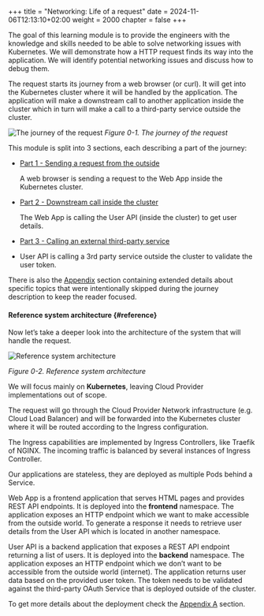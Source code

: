 +++
title = "Networking: Life of a request"
date = 2024-11-06T12:13:10+02:00
weight = 2000
chapter = false
+++

The goal of this learning module is to provide the engineers with the knowledge and skills needed to be able to solve networking issues with Kubernetes. We will demonstrate how a HTTP request finds its way into the application. We will identify potential networking issues and discuss how to debug them.

The request starts its journey from a web browser (or curl). It will get into the Kubernetes cluster where it will be handled by the application. The application will make a downstream call to another application inside the cluster which in turn will make a call to a third-party service outside the cluster.

![The journey of the request](/images/loar/0-1.png)
_Figure 0-1. The journey of the request_

This module is split into 3 sections, each describing a part of the journey:

* [Part 1 - Sending a request from the outside](part1)

  A web browser is sending a request to the Web App inside the Kubernetes cluster.

* [Part 2 - Downstream call inside the cluster](part2)

  The Web App is calling the User API (inside the cluster) to get user details.

* [Part 3 - Calling an external third-party service](part3)

* User API is calling a 3rd party service outside the cluster to validate the user token.

There is also the [Appendix](appendix) section containing extended details about specific topics that were intentionally skipped during the journey description to keep the reader focused.

#### Reference system architecture {#reference}

Now let’s take a deeper look into the architecture of the system that will handle the request.

![Reference system architecture](/images/loar/0-2.png)

_Figure 0-2. Reference system architecture_

We will focus mainly on **Kubernetes**, leaving Cloud Provider implementations out of scope.

The request will go through the Cloud Provider Network infrastructure (e.g. Cloud Load Balancer) and will be forwarded into the Kubernetes cluster where it will be routed according to the Ingress configuration.

The Ingress capabilities are implemented by Ingress Controllers, like Traefik of NGINX. The incoming traffic is balanced by several instances of Ingress Controller.

Our applications are stateless, they are deployed as multiple Pods behind a Service.

Web App is a frontend application that serves HTML pages and provides REST API endpoints. It is deployed into the **frontend** namespace. The application exposes an HTTP endpoint which we want to make accessible from the outside world. To generate a response it needs to retrieve user details from the User API which is located in another namespace.

User API is a backend application that exposes a REST API endpoint returning a list of users. It is deployed into the **backend** namespace. The application exposes an HTTP endpoint which we don’t want to be accessible from the outside world (internet). The application returns user data based on the provided user token. The token needs to be validated against the third-party OAuth Service that is deployed outside of the cluster.

To get more details about the deployment check the [Appendix A](appendix/#a) section. 


